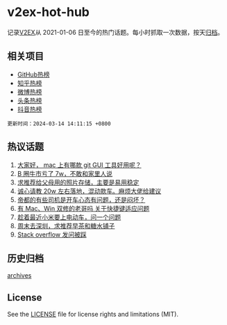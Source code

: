 # v2ex-hot-hub

 记录[V2EX](https://www.v2ex.com/)从 2021-01-06 日至今的热门话题。每小时抓取一次数据，按天[归档](archives)。
 
 ## 相关项目

- [GitHub热榜](https://github.com/lonnyzhang423/github-hot-hub)
- [知乎热榜](https://github.com/lonnyzhang423/zhihu-hot-hub)
- [微博热榜](https://github.com/lonnyzhang423/weibo-hot-hub)
- [头条热榜](https://github.com/lonnyzhang423/toutiao-hot-hub)
- [抖音热榜](https://github.com/lonnyzhang423/douyin-hot-hub)


 `更新时间：2024-03-14 14:11:15 +0800`

## 热议话题

1. [大家好， mac 上有哪款 git GUI 工具好用呢？](https://www.v2ex.com/t/1023248)
1. [B 圈牛市亏了 7w，不敢和家里人说](https://www.v2ex.com/t/1023489)
1. [求推荐给父母用的照片存储，主要是易用稳定](https://www.v2ex.com/t/1023462)
1. [诚心请教 20w 左右落地，混动款车。麻烦大佬给建议](https://www.v2ex.com/t/1023289)
1. [帝都的有些司机是开车心态有问题，还是闷坏？](https://www.v2ex.com/t/1023485)
1. [有 Mac、Win 双修的老哥吗 关于快捷键适应问题](https://www.v2ex.com/t/1023495)
1. [趁着最近小米要上电动车，问一个问题](https://www.v2ex.com/t/1023245)
1. [周末去深圳，求推荐早茶和糖水铺子](https://www.v2ex.com/t/1023277)
1. [Stack overflow 发问被踩](https://www.v2ex.com/t/1023386)

## 历史归档

[archives](archives)

## License

See the [LICENSE](LICENSE) file for license rights and limitations (MIT).
